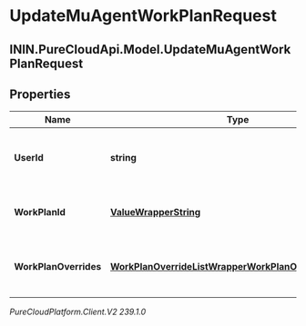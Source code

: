# UpdateMuAgentWorkPlanRequest

## ININ.PureCloudApi.Model.UpdateMuAgentWorkPlanRequest

## Properties

|Name | Type | Description | Notes|
|------------ | ------------- | ------------- | -------------|
| **UserId** | **string** | The agent id for whom the work plan is updated | |
| **WorkPlanId** | [**ValueWrapperString**](ValueWrapperString) | The current work plan ID for the agent | [optional] |
| **WorkPlanOverrides** | [**WorkPlanOverrideListWrapperWorkPlanOverrideRequest**](WorkPlanOverrideListWrapperWorkPlanOverrideRequest) | The list of work plan overrides for the agent | [optional] |



_PureCloudPlatform.Client.V2 239.1.0_
